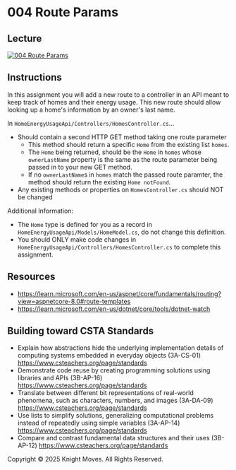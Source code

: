 # 004 Route Params

## Lecture

[![004 Route Params](https://img.youtube.com/vi/Tz_s6hQy6Q4/0.jpg)](https://www.youtube.com/watch?v=Tz_s6hQy6Q4)

## Instructions

In this assignment you will add a new route to a controller in an API meant to keep track of homes and their energy usage. This new route should allow looking up a home's information by an owner's last name.

In `HomeEnergyUsageApi/Controllers/HomesController.cs`...

- Should contain a second HTTP GET method taking one route parameter
  - This method should return a specific `Home` from the existing list `homes`.
  - The `Home` being returned, should be the `Home` in `homes` whose `ownerLastName` property is the same as the route parameter being passed in to your new GET method.
  - If no `ownerLastName`s in `homes` match the passed route paramter, the method should return the existing `Home notFound`.
- Any existing methods or properties on `HomesController.cs` should NOT be changed

Additional Information:

- The `Home` type is defined for you as a record in `HomeEnergyUsageApi/Models/HomeModel.cs`, do not change this definition.
- You should ONLY make code changes in `HomeEnergyUsageApi/Controllers/HomesController.cs` to complete this assignment.

## Resources

- https://learn.microsoft.com/en-us/aspnet/core/fundamentals/routing?view=aspnetcore-8.0#route-templates
- https://learn.microsoft.com/en-us/dotnet/core/tools/dotnet-watch

## Building toward CSTA Standards

- Explain how abstractions hide the underlying implementation details of computing systems embedded in everyday objects (3A-CS-01) https://www.csteachers.org/page/standards
- Demonstrate code reuse by creating programming solutions using libraries and APIs (3B-AP-16) https://www.csteachers.org/page/standards
- Translate between different bit representations of real-world phenomena, such as characters, numbers, and images (3A-DA-09) https://www.csteachers.org/page/standards
- Use lists to simplify solutions, generalizing computational problems instead of repeatedly using simple variables (3A-AP-14) https://www.csteachers.org/page/standards
- Compare and contrast fundamental data structures and their uses (3B-AP-12) https://www.csteachers.org/page/standards

Copyright &copy; 2025 Knight Moves. All Rights Reserved.
